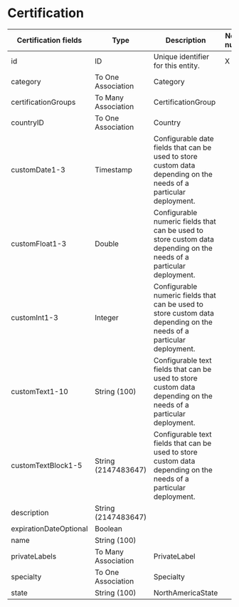 # Certification

<table>
 <colgroup>
 <col width="20%" />
 <col width="20%" />
 <col width="20%" />
 <col width="20%" />
 <col width="20%" />
 </colgroup>
 <thead>
 <tr class="header">
 <th>Certification fields</th>
 <th>Type</th>
 <th>Description</th>
 <th>Not null</th>
 <th>Read-only</th>
 </tr>
 </thead>
 <tbody>
 <tr class="even">
 <td>id</td>
 <td>ID</td>
 <td>Unique identifier for this entity.</td>
 <td>X</td>
 <td>X</td>
 </tr>
<tr class="odd">
 <td>category</td>
 <td>To One Association</td>
 <td>Category</td>
 <td></td>
 <td></td>
 </tr>
<tr class="even">
 <td>certificationGroups</td>
 <td>To Many Association</td>
 <td>CertificationGroup</td>
 <td></td>
 <td></td>
 </tr>
<tr class="odd">
 <td>countryID</td>
 <td>To One Association</td>
 <td>Country</td>
 <td></td>
 <td></td>
 </tr>
<tr class="even">
 <td>customDate1-3</td>
 <td>Timestamp</td>
 <td>Configurable date fields that can be used to store custom data depending on the needs of a particular deployment.</td>
 <td></td>
 <td></td>
 </tr>
<tr class="odd">
 <td>customFloat1-3</td>
 <td>Double</td>
 <td>Configurable numeric fields that can be used to store custom data depending on the needs of a particular deployment.</td>
 <td></td>
 <td></td>
 </tr>
<tr class="even">
 <td>customInt1-3</td>
 <td>Integer</td>
 <td>Configurable numeric fields that can be used to store custom data depending on the needs of a particular deployment.</td>
 <td></td>
 <td></td>
 </tr>
<tr class="odd">
 <td>customText1-10</td>
 <td>String (100)</td>
 <td>Configurable text fields that can be used to store custom data depending on the needs of a particular deployment.</td>
 <td></td>
 <td></td>
 </tr>
<tr class="even">
 <td>customTextBlock1-5</td>
 <td>String (2147483647)</td>
 <td>Configurable text fields that can be used to store custom data depending on the needs of a particular deployment.</td>
 <td></td>
 <td></td>
 </tr>
<tr class="odd">
 <td>description</td>
 <td>String (2147483647)</td>
 <td></td>
 <td></td>
 <td></td>
 </tr>
<tr class="even">
 <td>expirationDateOptional</td>
 <td>Boolean</td>
 <td></td>
 <td></td>
 <td></td>
 </tr>
<tr class="odd">
 <td>name</td>
 <td>String (100)</td>
 <td></td>
 <td></td>
 <td></td>
 </tr>
<tr class="even">
 <td>privateLabels</td>
 <td>To Many Association</td>
 <td>PrivateLabel</td>
 <td></td>
 <td></td>
 </tr>
<tr class="odd">
 <td>specialty</td>
 <td>To One Association</td>
 <td>Specialty</td>
 <td></td>
 <td></td>
 </tr>
<tr class="even">
 <td>state</td>
 <td>String (100)</td>
 <td>NorthAmericaState</td>
 <td></td>
 <td></td>
 </tr>
 </tbody>
</table>

